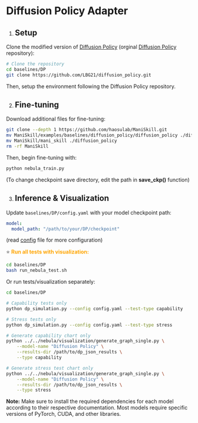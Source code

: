 # Diffusion Policy Adapter

1. ## Setup
Clone the modified version of [Diffusion Policy](https://github.com/LBG21/diffusion_policy) (orginal [Diffusion Policy](https://github.com/real-stanford/diffusion_policy) repository):

```bash
# Clone the repository
cd baselines/DP
git clone https://github.com/LBG21/diffusion_policy.git
```
Then, setup the environment following the Diffusion Policy repository.

2. ## Fine-tuning

Download additional files for fine-tuning:

```bash
git clone --depth 1 https://github.com/haosulab/ManiSkill.git
mv ManiSkill/examples/baselines/diffusion_policy/diffusion_policy ./diffusion_policy
mv ManiSkill/mani_skill ./diffusion_policy
rm -rf ManiSkill
```

Then, begin fine-tuning with:

```bash
python nebula_train.py
```
(To change checkpoint save directory, edit the path in **save_ckp()** function) 

3. ## Inference & Visualization

Update `baselines/DP/config.yaml` with your model checkpoint path:

```yaml
model:
  model_path: "/path/to/your/DP/checkpoint"
```

(read [config](baselines/DP/config.yaml) file for more configuration)

⭐️ **<span style="color:orange;">Run all tests with visualization:**</span>

```bash
cd baselines/DP
bash run_nebula_test.sh
```

Or run tests/visualization separately:

```bash
cd baselines/DP

# Capability tests only
python dp_simulation.py --config config.yaml --test-type capability

# Stress tests only
python dp_simulation.py --config config.yaml --test-type stress

# Generate capability chart only
python ../../nebula/visualization/generate_graph_single.py \
    --model-name "Diffusion Policy" \
    --results-dir /path/to/dp_json_results \
    --type capability

# Generate stress test chart only
python ../../nebula/visualization/generate_graph_single.py \
    --model-name "Diffusion Policy" \
    --results-dir /path/to/dp_json_results \
    --type stress
```

**Note:** Make sure to install the required dependencies for each model according to their respective documentation. Most models require specific versions of PyTorch, CUDA, and other libraries.